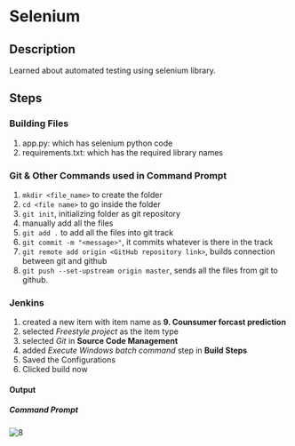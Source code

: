 # Selenium


## Description
Learned about automated testing using selenium library. 

## Steps

### Building Files
1) app.py: which has selenium python code
2) requirements.txt: which has the required library names

### Git & Other Commands used in Command Prompt
1) `mkdir <file_name>` to create the folder
2) `cd <file name>` to go inside the folder
3) `git init`, initializing folder as git repository
4) manually add all the files
5) `git add .` to add all the files into git track
6) `git commit -m "<message>"`, it commits whatever is there in the track
7) `git remote add origin <GitHub repository link>`, builds connection between git and github
8) `git push --set-upstream origin master`, sends all the files from git to github.


### Jenkins
1) created a new item with item name as **9. Counsumer forcast prediction**
2) selected *Freestyle project* as the item type
3) selected *Git* in **Source Code Management**
4) added *Execute Windows batch command* step in **Build Steps**
5) Saved the Configurations
6) Clicked build now

#### Output
  ##### Command Prompt
  ![8](https://github.com/user-attachments/assets/2a4f0df7-a44d-4b58-bf9b-9ede9144e09e)
